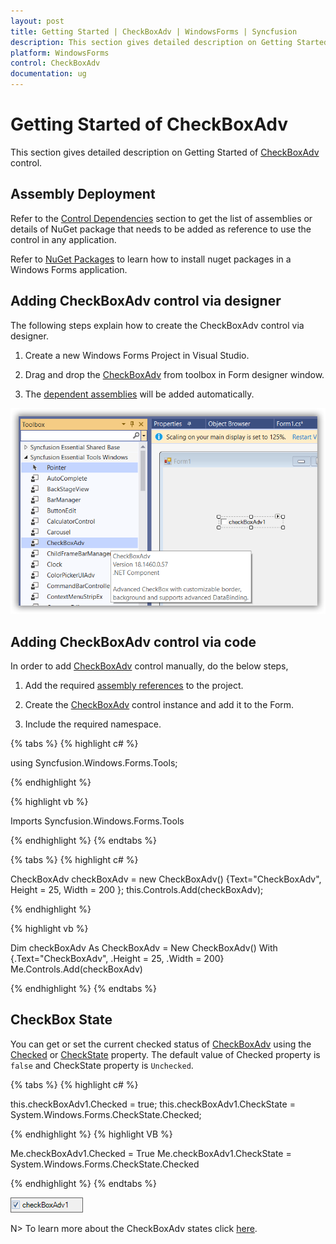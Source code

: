 ```yaml
---
layout: post
title: Getting Started | CheckBoxAdv | WindowsForms | Syncfusion
description: This section gives detailed description on Getting Started, customization, check state of CheckBoxAdv control.
platform: WindowsForms
control: CheckBoxAdv
documentation: ug
---
```


# Getting Started of CheckBoxAdv

This section gives detailed description on Getting Started of [CheckBoxAdv](https://help.syncfusion.com/cr/cref_files/windowsforms/Syncfusion.Tools.Windows~Syncfusion.Windows.Forms.Tools.CheckBoxAdv.html) control.

## Assembly Deployment

Refer to the [Control Dependencies](https://help.syncfusion.com/windowsforms/control-dependencies#checkboxadv) section to get the list of assemblies or details of NuGet package that needs to be added as reference to use the control in any application.

Refer to [NuGet Packages](https://help.syncfusion.com/windowsforms/visual-studio-integration/nuget-packages) to learn how to install nuget packages in a Windows Forms application.

## Adding CheckBoxAdv control via designer

The following steps explain how to create the CheckBoxAdv control via designer.

1) Create a new Windows Forms Project in Visual Studio.

2) Drag and drop the [CheckBoxAdv](https://help.syncfusion.com/cr/windowsforms/Syncfusion.Tools.Windows~Syncfusion.Windows.Forms.Tools.CheckBoxAdv.html) from toolbox in Form designer window. 

3) The [dependent assemblies](https://help.syncfusion.com/windowsforms/control-dependencies#buttonedit) will be added automatically.

![Windows Forms CheckBoxAdv drag and drop from toolbox](getting-Started-images/Getting-Started-img1.png)

## Adding CheckBoxAdv control via code

In order to add [CheckBoxAdv](https://help.syncfusion.com/cr/windowsforms/Syncfusion.Tools.Windows~Syncfusion.Windows.Forms.Tools.CheckBoxAdv.html) control manually, do the below steps,

1) 	Add the required [assembly references](https://help.syncfusion.com/windowsforms/control-dependencies#sfdatagrid) to the project.

2)	Create the [CheckBoxAdv](https://help.syncfusion.com/cr/windowsforms/Syncfusion.Tools.Windows~Syncfusion.Windows.Forms.Tools.CheckBoxAdv.html) control instance and add it to the Form.

3) Include the required namespace.

{% tabs %}
{% highlight c# %}

using Syncfusion.Windows.Forms.Tools;

{% endhighlight %}

{% highlight vb %}

Imports Syncfusion.Windows.Forms.Tools

{% endhighlight %}
{% endtabs %}

{% tabs %}
{% highlight c# %}

CheckBoxAdv checkBoxAdv = new CheckBoxAdv() {Text="CheckBoxAdv", Height = 25, Width = 200 };
this.Controls.Add(checkBoxAdv);

{% endhighlight %}

{% highlight vb %}

Dim checkBoxAdv As CheckBoxAdv = New CheckBoxAdv() With {.Text="CheckBoxAdv", .Height = 25, .Width = 200}
Me.Controls.Add(checkBoxAdv)

{% endhighlight %}
{% endtabs %}

## CheckBox State

You can get or set the current checked status of [CheckBoxAdv](https://help.syncfusion.com/cr/windowsforms/Syncfusion.Tools.Windows~Syncfusion.Windows.Forms.Tools.CheckBoxAdv.html) using the [Checked](https://help.syncfusion.com/cr/windowsforms/Syncfusion.Tools.Windows~Syncfusion.Windows.Forms.Tools.CheckBoxAdv~Checked.html) or [CheckState](https://help.syncfusion.com/cr/cref_files/windowsforms/Syncfusion.Tools.Windows~Syncfusion.Windows.Forms.Tools.CheckBoxAdv~CheckState.html) property. The default value of Checked property is `false` and CheckState property is `Unchecked`.

{% tabs %}
{% highlight c# %}

this.checkBoxAdv1.Checked = true;
this.checkBoxAdv1.CheckState = System.Windows.Forms.CheckState.Checked;

{% endhighlight %}
{% highlight VB %}

Me.checkBoxAdv1.Checked = True
Me.checkBoxAdv1.CheckState = System.Windows.Forms.CheckState.Checked

{% endhighlight %}
{% endtabs %}

![Windows Forms CheckBoxAdv showing checked state of the control](Overview_images/CheckBoxAdv_checkstate.png)

N> To learn more about the CheckBoxAdv states click [here](https://help.syncfusion.com/windowsforms/checkbox/checkboxadv-settings).